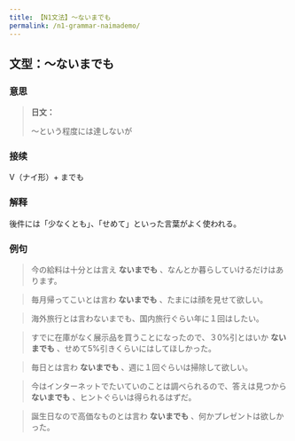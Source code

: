 ```yaml
---
title: 【N1文法】〜ないまでも
permalink: /n1-grammar-naimademo/
---
```


## 文型：〜ないまでも

### 意思

> **日文：**
> 
> 〜という程度には達しないが


### 接续

V（ナイ形）+ までも

### 解释

後件には「少なくとも」、「せめて」といった言葉がよく使われる。

### 例句

> 今の給料は十分とは言え **ないまでも** 、なんとか暮らしていけるだけはあります。

> 毎月帰ってこいとは言わ **ないまでも** 、たまには顔を見せて欲しい。

> 海外旅行とは言わないまでも、国内旅行ぐらい年に１回はしたい。

> すでに在庫がなく展示品を買うことになったので、３0%引とはいか **ないまでも** 、せめて5%引きくらいにはしてほしかった。

> 毎日とは言わ **ないまでも** 、週に１回ぐらいは掃除して欲しい。

> 今はインターネットでたいていのことは調べられるので、答えは見つから **ないまでも** 、ヒントぐらいは得られるはずだ。

> 誕生日なので高価なものとは言わ **ないまでも** 、何かプレゼントは欲しかった。


